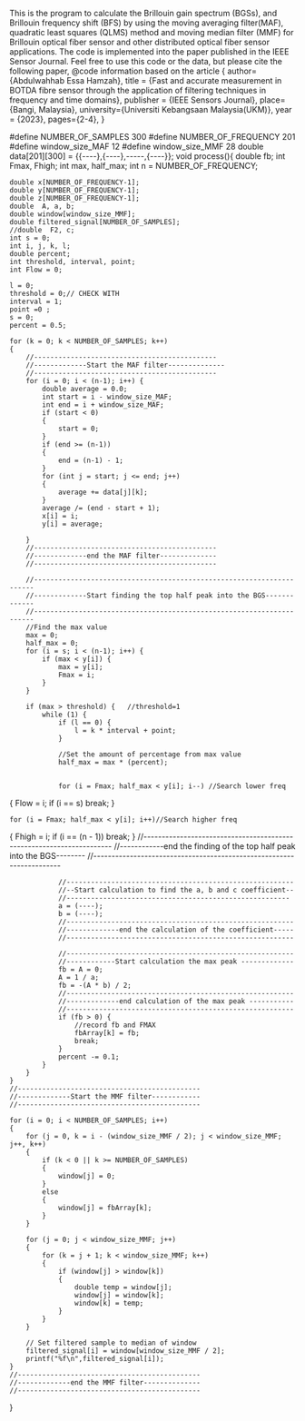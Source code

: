 This is the program to calculate the Brillouin gain spectrum (BGSs), and Brillouin frequency shift (BFS) by using the moving averaging filter(MAF), quadratic least squares (QLMS) method and moving median filter (MMF) for Brillouin optical fiber sensor and other distributed optical fiber sensor applications. The code is implemented into the paper published in the IEEE Sensor Journal. Feel free to use this code or the data, but please cite the following paper,
@code information based on the article {
author={Abdulwahhab Essa Hamzah},
title = {Fast and accurate measurement in BOTDA fibre sensor through the application of filtering techniques in frequency and time domains},
publisher = {IEEE Sensors Journal},
place={Bangi, Malaysia},
university={Universiti Kebangsaan Malaysia(UKM)},
year = {2023},
pages={2-4},
}


#define NUMBER_OF_SAMPLES	       300
#define NUMBER_OF_FREQUENCY	   201
#define window_size_MAF             12
#define window_size_MMF             28
double data[201][300] = {{----},{----},-----,{----}};
void process(){
	double fb;
	int Fmax, Fhigh;
	int max, half_max;
	int n = NUMBER_OF_FREQUENCY;

	double x[NUMBER_OF_FREQUENCY-1];    
	double y[NUMBER_OF_FREQUENCY-1];  
	double z[NUMBER_OF_FREQUENCY-1];
	double  A, a, b;
	double window[window_size_MMF];
	double filtered_signal[NUMBER_OF_SAMPLES];
	//double  F2, c;
	int s = 0;
	int i, j, k, l;
	double percent;
	int threshold, interval, point;
	int Flow = 0;

	l = 0;
	threshold = 0;// CHECK WITH
	interval = 1;
	point =0 ;	
	s = 0;				
	percent = 0.5;

	for (k = 0; k < NUMBER_OF_SAMPLES; k++)  
	{
		//---------------------------------------------
		//-------------Start the MAF filter--------------
		//---------------------------------------------
		for (i = 0; i < (n-1); i++) {   
			double average = 0.0;
			int start = i - window_size_MAF;  
			int end = i + window_size_MAF;  
			if (start < 0)
			{
				start = 0;
			}
			if (end >= (n-1))
			{
				end = (n-1) - 1;
			}
			for (int j = start; j <= end; j++)
			{
				average += data[j][k];
			}
			average /= (end - start + 1);
			x[i] = i;
			y[i] = average;

		}
		//---------------------------------------------
		//-------------end the MAF filter--------------
		//---------------------------------------------

		//----------------------------------------------------------------------
		//-------------Start finding the top half peak into the BGS-------------
		//----------------------------------------------------------------------
		//Find the max value
		max = 0;
		half_max = 0;
		for (i = s; i < (n-1); i++) {
			if (max < y[i]) {
				max = y[i];
				Fmax = i;
			}
		}

		if (max > threshold) {   //threshold=1
			while (1) {
				if (l == 0) {
					l = k * interval + point;
				}

				//Set the amount of percentage from max value
				half_max = max * (percent);  


				for (i = Fmax; half_max < y[i]; i--) //Search lower freq
{
					Flow = i;
					if (i == s)
						break;
				}

	for (i = Fmax; half_max < y[i]; i++)//Search higher freq 
{
					Fhigh = i;
					if (i == (n - 1))
						break;
				}
		//---------------------------------------------------------------------
		//------------end the finding of the top half peak into the BGS--------
		//---------------------------------------------------------------------



				//--------------------------------------------------------
				//--Start calculation to find the a, b and c coefficient--
				//-------------------------------------------------------
				a = (----);
				b = (----);
				//--------------------------------------------------------
				//-------------end the calculation of the coefficient-----
				//--------------------------------------------------------

				//--------------------------------------------------------
				//------------Start calculation the max peak -------------
				fb = A = 0;
				A = 1 / a;
				fb = -(A * b) / 2;
				//--------------------------------------------------------
				//-------------end calculation of the max peak -----------
				//--------------------------------------------------------
				if (fb > 0) {
					//record fb and FMAX
					fbArray[k] = fb;
					break;
				}
				percent -= 0.1;
			}
		}
	}
	//---------------------------------------------
	//-------------Start the MMF filter------------
	//---------------------------------------------

    for (i = 0; i < NUMBER_OF_SAMPLES; i++)
    {
        for (j = 0, k = i - (window_size_MMF / 2); j < window_size_MMF; j++, k++)
        {
            if (k < 0 || k >= NUMBER_OF_SAMPLES)
            {
                window[j] = 0; 
            }
            else
            {
                window[j] = fbArray[k];
            }
        }

        for (j = 0; j < window_size_MMF; j++)
        {
            for (k = j + 1; k < window_size_MMF; k++)
            {
                if (window[j] > window[k])
                {
                    double temp = window[j];
                    window[j] = window[k];
                    window[k] = temp;
                }
            }
        }

        // Set filtered sample to median of window
        filtered_signal[i] = window[window_size_MMF / 2]; 
        printf("%f\n",filtered_signal[i]);
    }
	//---------------------------------------------
	//-------------end the MMF filter--------------
	//---------------------------------------------

}

